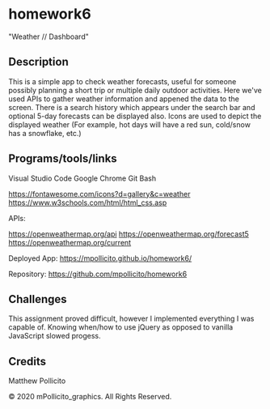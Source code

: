 # homework6
"Weather // Dashboard"

## Description
This is a simple app to check weather forecasts, useful for someone possibly planning a short trip or multiple daily outdoor activities. Here we've used APIs to gather weather information and appened the data to the screen. There is a search history which appears under the search bar and optional 5-day forecasts can be displayed also. 
Icons are used to depict the displayed weather (For example, hot days will have a red sun, cold/snow has a snowflake, etc.)

## Programs/tools/links
Visual Studio Code
Google Chrome
Git Bash

https://fontawesome.com/icons?d=gallery&c=weather
https://www.w3schools.com/html/html_css.asp

APIs:

https://openweathermap.org/api
https://openweathermap.org/forecast5
https://openweathermap.org/current

Deployed App:
https://mpollicito.github.io/homework6/

Repository:
https://github.com/mpollicito/homework6

## Challenges
This assignment proved difficult, however I implemented everything I was capable of.
Knowing when/how to use jQuery as opposed to vanilla JavaScript slowed progess.

## Credits
Matthew Pollicito

© 2020 mPollicito_graphics. All Rights Reserved.